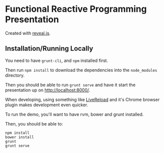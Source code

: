 # Functional Reactive Programming Presentation

Created with [reveal.js](http://lab.hakim.se/reveal-js/).

## Installation/Running Locally

You need to have `grunt-cli`, and `npm` installed first.

Then run `npm install` to download the dependencies into the `node_modules` directory.

Then you should be able to run `grunt serve` and have it start the presentation up on [http://localhost:8000/](http://localhost:8000/).

When developing, using something like [LiveReload](http://livereload.com/) and it's Chrome browser plugin makes development even quicker.


To run the demo, you'll want to have rvm, bower and grunt installed.

Then, you should be able to:

    npm install
    bower install
    grunt
    grunt serve

